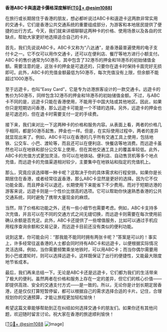 **香港ABC卡與遠遊卡價格深度解析[[TG💪+ @esim1088](https://t.me/s/esim1088)]**

在旅行或长期居住于香港的朋友，想必都听说过ABC卡和遠遊卡这两款非常实用的交通卡。它们是香港公共交通系统的重要组成部分，为游客和本地居民提供了便捷的出行方式。今天，我们就来详细聊聊这两种卡的价格、使用场景以及各自的优缺点，帮助大家更好地选择适合自己的卡片。

首先，我们先说说ABC卡。ABC卡又称为“八达通”，是香港最普遍使用的电子支付卡之一。它不仅可以用作交通卡，还可以在便利店、餐厅等地方进行小额支付。ABC卡的售价通常为50港币，其中包含了32港币的押金和18港币的初始储值金额。需要注意的是，这张卡的押金是可退还的，只要你在退卡时保持卡面完好无损即可。此外，ABC卡的充值金额最低为50港币，每次充值没有上限，但余额不能超过1000港币。

至于远遊卡，也叫“Easy Card”，它是专为访港旅客设计的一款交通卡。远遊卡的售价为50港币，同样包含32港币的押金和18港币的初始储值金额。不过，与ABC卡不同的是，远遊卡只能在香港使用，不能用于中国大陆或其他地区。因此，如果你只是短期访问香港，那么远遊卡可能是一个不错的选择。另外，远遊卡的押金也是可退还的，但在退卡时需要支付一定的手续费。

接下来，我们来对比一下这两种卡的价格和服务内容。从表面上看，两者的价格几乎相同，都是50港币起售，押金也一样。但是，在实际使用过程中，两者的差异就显现出来了。例如，ABC卡可以在香港的几乎所有交通工具上使用，包括地铁、公交车、小巴、渡轮等，而且还可以在便利店、快餐店等地消费。而远遊卡虽然也可以在地铁和部分公交车上使用，但在其他交通工具上的覆盖率较低。此外，ABC卡的充值方式更加灵活，你可以在地铁站、便利店、自动售货机等多个地点充值，而远遊卡的充值渠道相对较少，主要集中在地铁站和指定的充值机上。

那么，究竟应该选择哪一种卡呢？这取决于你的具体需求和行程安排。如果你是长期居住在香港，或者经常往返香港，那么ABC卡显然是更好的选择。因为它不仅功能全面，而且押金可以退还，长期使用下来能省下不少费用。而对于短期访港的游客来说，远遊卡则是一个性价比很高的选项。它可以帮助你快速熟悉香港的公共交通系统，同时避免了携带大量现金的麻烦。

当然，除了价格和功能之外，还有一些小细节也需要考虑。例如，ABC卡支持多次充值，并且可以在不同的交通方式之间无缝切换，而远遊卡则需要在每次使用前确认余额是否充足。此外，ABC卡还提供了一些增值服务，比如可以通过手机应用程序查询余额和交易记录，而远遊卡目前还没有类似的便利功能。

说到这里，你可能会问：“那我能不能同时拥有两张卡呢？”答案是可以的！事实上，许多经常往返香港的人士都会同时持有ABC卡和远遊卡，以便根据实际情况灵活选择。例如，当你需要频繁乘坐地铁时，可以用ABC卡；而当你偶尔需要用到小巴或渡轮时，则可以选择远遊卡。这样既保证了出行的便捷性，又能最大限度地节省成本。

最后，我们再来总结一下。无论是ABC卡还是远遊卡，它们都为我们的生活带来了极大的便利。虽然两者在价格和服务上存在一定的差异，但它们的核心价值——即提供高效、安全的交通支付方式——是一致的。所以，无论你是计划长期定居香港，还是仅仅打算短暂停留，都可以根据自己的需求选择合适的卡片。记住，合理规划你的交通预算，才能让旅程更加轻松愉快！

希望这篇文章能够帮助到正在纠结如何选择交通卡的朋友们。如果你还有其他问题，欢迎随时留言讨论。祝大家在香港的旅途顺利愉快！

[[TG💪+ @esim1088](https://t.me/s/esim1088) ![Image](https://i.postimg.cc/4NQfJmqS/Snipaste-2025-05-13-00-14-12.png)]